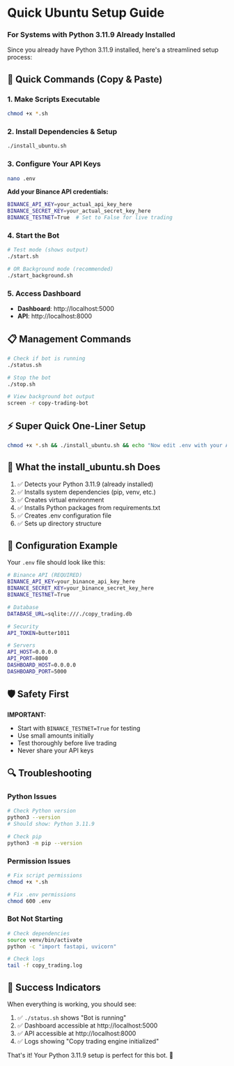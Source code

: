# Quick Ubuntu Setup Guide
### For Systems with Python 3.11.9 Already Installed

Since you already have Python 3.11.9 installed, here's a streamlined setup process:

## 🚀 Quick Commands (Copy & Paste)

### 1. **Make Scripts Executable**
```bash
chmod +x *.sh
```

### 2. **Install Dependencies & Setup**
```bash
./install_ubuntu.sh
```

### 3. **Configure Your API Keys**
```bash
nano .env
```
**Add your Binance API credentials:**
```bash
BINANCE_API_KEY=your_actual_api_key_here
BINANCE_SECRET_KEY=your_actual_secret_key_here
BINANCE_TESTNET=True  # Set to False for live trading
```

### 4. **Start the Bot**
```bash
# Test mode (shows output)
./start.sh

# OR Background mode (recommended)
./start_background.sh
```

### 5. **Access Dashboard**
- **Dashboard**: http://localhost:5000
- **API**: http://localhost:8000

## 📋 Management Commands

```bash
# Check if bot is running
./status.sh

# Stop the bot
./stop.sh

# View background bot output
screen -r copy-trading-bot
```

## ⚡ Super Quick One-Liner Setup

```bash
chmod +x *.sh && ./install_ubuntu.sh && echo "Now edit .env with your API keys, then run ./start.sh"
```

## 🔧 What the install_ubuntu.sh Does

1. ✅ Detects your Python 3.11.9 (already installed)
2. ✅ Installs system dependencies (pip, venv, etc.)
3. ✅ Creates virtual environment
4. ✅ Installs Python packages from requirements.txt
5. ✅ Creates .env configuration file
6. ✅ Sets up directory structure

## 📝 Configuration Example

Your `.env` file should look like this:
```bash
# Binance API (REQUIRED)
BINANCE_API_KEY=your_binance_api_key_here
BINANCE_SECRET_KEY=your_binance_secret_key_here
BINANCE_TESTNET=True

# Database
DATABASE_URL=sqlite:///./copy_trading.db

# Security
API_TOKEN=butter1011

# Servers
API_HOST=0.0.0.0
API_PORT=8000
DASHBOARD_HOST=0.0.0.0
DASHBOARD_PORT=5000
```

## 🛡️ Safety First

**IMPORTANT:** 
- Start with `BINANCE_TESTNET=True` for testing
- Use small amounts initially
- Test thoroughly before live trading
- Never share your API keys

## 🔍 Troubleshooting

### Python Issues
```bash
# Check Python version
python3 --version
# Should show: Python 3.11.9

# Check pip
python3 -m pip --version
```

### Permission Issues
```bash
# Fix script permissions
chmod +x *.sh

# Fix .env permissions
chmod 600 .env
```

### Bot Not Starting
```bash
# Check dependencies
source venv/bin/activate
python -c "import fastapi, uvicorn"

# Check logs
tail -f copy_trading.log
```

## 🎯 Success Indicators

When everything is working, you should see:
1. ✅ `./status.sh` shows "Bot is running"
2. ✅ Dashboard accessible at http://localhost:5000
3. ✅ API accessible at http://localhost:8000
4. ✅ Logs showing "Copy trading engine initialized"

That's it! Your Python 3.11.9 setup is perfect for this bot. 🚀
